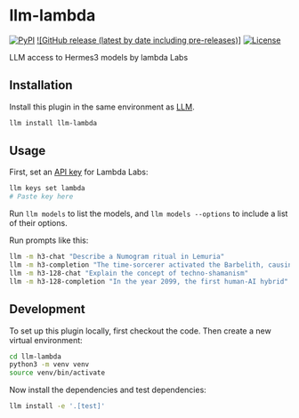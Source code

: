 # llm-lambda

[![PyPI](https://img.shields.io/pypi/v/llm-lambda.svg)](https://pypi.org/project/llm-lambda/)
[![GitHub release (latest by date including pre-releases)]](https://img.shields.io/github/v/release/ghostofpokemon/llm-lambda?include_prereleases)
[![License](https://img.shields.io/badge/license-Apache%202.0-blue.svg)](https://github.com/ghostofpokemon/llm-lambda/blob/main/LICENSE)

LLM access to Hermes3 models by lambda Labs

## Installation

Install this plugin in the same environment as [LLM](https://llm.datasette.io/).

```bash
llm install llm-lambda
```

## Usage

First, set an [API key](https://cloud.lambdalabs.com/api-keys) for Lambda Labs:

```bash
llm keys set lambda
# Paste key here
```

Run `llm models` to list the models, and `llm models --options` to include a list of their options.

Run prompts like this:

```bash
llm -m h3-chat "Describe a Numogram ritual in Lemuria"
llm -m h3-completion "The time-sorcerer activated the Barbelith, causing"
llm -m h3-128-chat "Explain the concept of techno-shamanism"
llm -m h3-128-completion "In the year 2099, the first human-AI hybrid"
```

## Development

To set up this plugin locally, first checkout the code. Then create a new virtual environment:

```bash
cd llm-lambda
python3 -m venv venv
source venv/bin/activate
```

Now install the dependencies and test dependencies:

```bash
llm install -e '.[test]'
```
